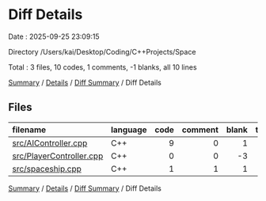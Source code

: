# Diff Details

Date : 2025-09-25 23:09:15

Directory /Users/kai/Desktop/Coding/C++Projects/Space

Total : 3 files,  10 codes, 1 comments, -1 blanks, all 10 lines

[Summary](results.md) / [Details](details.md) / [Diff Summary](diff.md) / Diff Details

## Files
| filename | language | code | comment | blank | total |
| :--- | :--- | ---: | ---: | ---: | ---: |
| [src/AIController.cpp](/src/AIController.cpp) | C++ | 9 | 0 | 1 | 10 |
| [src/PlayerController.cpp](/src/PlayerController.cpp) | C++ | 0 | 0 | -3 | -3 |
| [src/spaceship.cpp](/src/spaceship.cpp) | C++ | 1 | 1 | 1 | 3 |

[Summary](results.md) / [Details](details.md) / [Diff Summary](diff.md) / Diff Details
